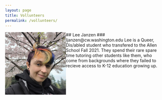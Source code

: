 ```yaml
---
layout: page
title: Vollunteers
permalink: /vollunteers/
---
```


<img src="images/ljanzen.jpg" align="left" width="200px"/>
## Lee Janzen
### ljanzen@cw.washington.edu
Lee is a Queer, Dis/abled student who transfered to the Allen School Fall 2021. They spend their rare spare time tutoring other students like them, who come from backgrounds where they failed to recieve access to K-12 education growing up.
